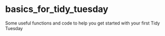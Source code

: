 # basics_for_tidy_tuesday
Some useful functions and code to help you get started with your first Tidy Tuesday
